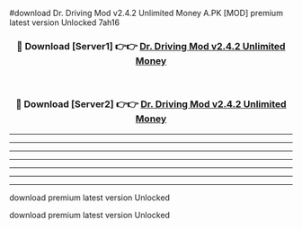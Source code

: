 #download Dr. Driving Mod v2.4.2 Unlimited Money A.PK [MOD] premium latest version Unlocked 7ah16 



<div align="center">
<h3>🔴 Download [Server1] 👉👉 <a href="https://download1apk.web.app/">Dr. Driving Mod v2.4.2 Unlimited Money</a></h3><br>

<h3>🔴 Download [Server2] 👉👉 <a href="https://download1apk.web.app/">Dr. Driving Mod v2.4.2 Unlimited Money</a></h3>
</div>





----------------------------------------------------------

----------------------------------------------------------

----------------------------------------------------------

----------------------------------------------------------

----------------------------------------------------------

----------------------------------------------------------

----------------------------------------------------------

download premium latest version Unlocked

download premium latest version Unlocked
